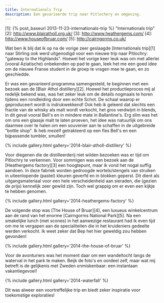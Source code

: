 ```yaml
---
title: Internationals Trip
description: Een gevarieerde trip naar Pitlochery en omgeving.
---
```

[1]: {% post_baseurl 2013-11-23-internationals-trip %} "Internationals trip"
[2]: http://www.blairatholl.org.uk/
[3]: http://www.heathergems.com/
[4]: http://www.houseofbruar.com/
[5]: http://cairngorms.co.uk/

Wat ben ik blij dat ik op na de vorige zeer geslaagde [Internationals trip][1] naar Stirling ook werd uitgenodigd voor een nieuwe trip naar Pitlochry: "gateway to the Highlands". Hoewel het vorige keer leuk was om met allerlei (vooral Aziatische) onbekenden op pad te gaan, leek het me een goed idee om de nieuwe Franse student in de groep te vragen mee te gaan, en zo geschiedde.

Er was een gevarieerd programma samengesteld, te beginnen met een bezoek aan de [Blair Athol distillery][2]. Hoewel het productieproces mij al redelijk bekend was, was het zeker leuk om de details nogmaals te horen tijdens een rondleiding door een echte Schot. De schaal waarop er geproduceert wordt is indrukwekkend! Ook heb ik geleerd dat slechts een fractie van de whisky als malt wordt verkocht, het gros verdwijnt in blends, in dit geval vooral Bell's en in mindere mate in Ballantine's. Erg slim was het om ons een glaasje malt te laten proeven, het idee was natuurlijk om ons daarmee over te halen om een souvenier aan te schaffen in de uitgebreide "bottle shop". Ik heb mezelf getrakteerd op een fles Bell's en een bijpassende tumbler, smullen!

{% include gallery.html gallery='2014-blair-atholl-distillery' %}

Voor diegenen die de distilleerderij niet wilden bezoeken was er tijd om Pitlochry te verkennen. Voor sommigen was een bezoek aan de [Heathergems factory][3] een hoogtepunt, maar ik vond het nogal suffig aandoen. In deze fabriek worden gedroogde wortels/stengels van struiken in uiteenlopende (pastel) kleuren geverfd en in blokken geperst. Dit dient als uitgangsmateriaal voor een hele verscheidenheid aan sieraden, die (gezien de prijs) kennelijk zeer gewild zijn. Toch wel grappig om er even een kijkje te hebben genomen.

{% include gallery.html gallery='2014-heathergems-factory' %}

De volgende stop was [The House of Bruar][4], een luxueus winkelcentrum aan de rand van het enorme [Cairngorms National Park][5]. Na een smakelijke lunch (met scones) in het aanwezige restaurant had ik even tijd om me te vergapen aan de specialiteiten die in het kruideniers gedeelte werden verkocht. Ik weet zeker dat Bep het hier geweldig zou hebben gevonden!

{% include gallery.html gallery='2014-the-house-of-bruar' %}

Voor de avonturiers was het moment daar om een wandeltocht langs de waterval in het park te maken. Beijk de foto's en oordeel zelf, maar wat mij betreft is de gelijkenis met Zweden onmiskenbaar: een instantaan vakantiegevoel!

{% include gallery.html gallery='2014-waterfall' %}

Dit was alweer een voortreffelijke trip en biedt zeker inspiratie voor toekomstige exploraties!